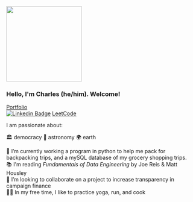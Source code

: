 
<div id="header" align="left">
  <img src="https://media.giphy.com/media/SYHz66JfYHbBtZXjHy/giphy.gif" width="200"/>
</div>


### Hello, I'm Charles (he/him). Welcome!
[Portfolio](https://chanks06.github.io/portfolio/about.html) <br>
[![Linkedin Badge](https://img.shields.io/badge/-chanks-blue?style=flat&logo=Linkedin&logoColor=white)](https://www.linkedin.com/in/charles-hanks-ds2223/)
[LeetCode](https://leetcode.com/charleshanks/)


I am passionate about:<br>

🏛 democracy    🌌 astronomy    🌍 earth

🔭  I’m currently working a program in python to help me pack for backpacking trips, and a mySQL database of my grocery shopping trips. <br>
📚  I'm reading *Fundamentals of Data Engineering* by Joe Reis & Matt Housley <br>
👯  I’m looking to collaborate on a project to increase transparency in campaign finance <br>
🧘‍♂️  In my free time, I like to practice yoga, run, and cook <br> 


<!--
**chanks06/chanks06** is a ✨ _special_ ✨ repository because its `README.md` (this file) appears on your GitHub profile.

Here are some ideas to get you started:

- 🔭 I’m currently working on ...
- 🌱 I’m currently learning ...
- 👯 I’m looking to collaborate on ...
- 🤔 I’m looking for help with ...
- 💬 Ask me about ...
- 📫 How to reach me: ...
- 😄 Pronouns: ...
- ⚡ Fun fact: ...
-->
